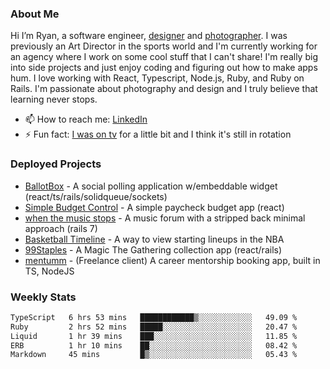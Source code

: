### About Me
Hi I’m Ryan, a software engineer, [designer](https://www.denvermullets.com/video) and [photographer](https://www.denvermullets.com/). I was previously an Art Director in the sports world and I'm currently working for an agency where I work on some cool stuff that I can't share! I'm really big into side projects and just enjoy coding and figuring out how to make apps hum. I love working with React, Typescript, Node.js, Ruby, and Ruby on Rails. I'm passionate about photography and design and I truly believe that learning never stops.

- 📫 How to reach me: [LinkedIn](https://www.linkedin.com/in/ryanvaznis)
- ⚡ Fun fact: [I was on tv](https://vimeo.com/381425882) for a little bit and I think it's still in rotation

### Deployed Projects
- [BallotBox](https://voteballotbox.com/) - A social polling application w/embeddable widget (react/ts/rails/solidqueue/sockets)
- [Simple Budget Control](https://simplebudgetcontrol.com/) - A simple paycheck budget app (react)
- [when the music stops](https://whenthemusicstops.net) - A music forum with a stripped back minimal approach (rails 7)
- [Basketball Timeline](https://basketball-timeline.com/?team=PHO&year=2023) - A way to view starting lineups in the NBA
- [99Staples](https://www.99staples.com/collections/denvermullets/9) - A Magic The Gathering collection app (react/rails)
- [mentumm](https://portal.mentumm.com/) - (Freelance client) A career mentorship booking app, built in TS, NodeJS

### Weekly Stats
<!--START_SECTION:waka-->

```txt
TypeScript   6 hrs 53 mins   ████████████▒░░░░░░░░░░░░   49.09 %
Ruby         2 hrs 52 mins   █████░░░░░░░░░░░░░░░░░░░░   20.47 %
Liquid       1 hr 39 mins    ███░░░░░░░░░░░░░░░░░░░░░░   11.85 %
ERB          1 hr 10 mins    ██░░░░░░░░░░░░░░░░░░░░░░░   08.42 %
Markdown     45 mins         █▒░░░░░░░░░░░░░░░░░░░░░░░   05.43 %
```

<!--END_SECTION:waka-->
